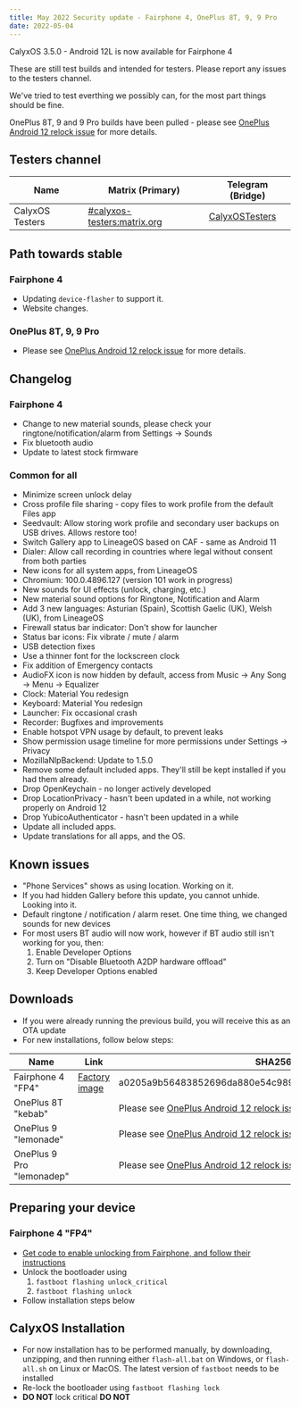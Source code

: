 ```yaml
---
title: May 2022 Security update - Fairphone 4, OnePlus 8T, 9, 9 Pro
date: 2022-05-04
---
```


CalyxOS 3.5.0 - Android 12L is now available for Fairphone 4

These are still test builds and intended for testers. Please report any issues to the testers channel.

We've tried to test everthing we possibly can, for the most part things should be fine.

OnePlus 8T, 9 and 9 Pro builds have been pulled - please see [OnePlus Android 12 relock issue](https://calyxos.org/news/2022/07/06/oneplus-android-12-relock-issue/) for more details. 

## Testers channel

| Name | Matrix (Primary) | Telegram (Bridge) |
| ---- | ------ | -------- |
| CalyxOS Testers | [#calyxos-testers:matrix.org](https://app.element.io/#/room/#calyxos-testers:matrix.org) | [CalyxOSTesters](https://t.me/CalyxOSTesters) |

## Path towards stable

### Fairphone 4
* Updating `device-flasher` to support it.
* Website changes.

### OnePlus 8T, 9, 9 Pro
* Please see [OnePlus Android 12 relock issue](https://calyxos.org/news/2022/07/06/oneplus-android-12-relock-issue/) for more details.

## Changelog

### Fairphone 4
* Change to new material sounds, please check your ringtone/notification/alarm from Settings -> Sounds
* Fix bluetooth audio
* Update to latest stock firmware

### Common for all
* Minimize screen unlock delay
* Cross profile file sharing - copy files to work profile from the default Files app
* Seedvault: Allow storing work profile and secondary user backups on USB drives. Allows restore too!
* Switch Gallery app to LineageOS based on CAF - same as Android 11
* Dialer: Allow call recording in countries where legal without consent from both parties
* New icons for all system apps, from LineageOS
* Chromium: 100.0.4896.127 (version 101 work in progress)
* New sounds for UI effects (unlock, charging, etc.)
* New material sound options for Ringtone, Notification and Alarm
* Add 3 new languages: Asturian (Spain), Scottish Gaelic (UK), Welsh (UK), from LineageOS
* Firewall status bar indicator: Don't show for launcher
* Status bar icons: Fix vibrate / mute / alarm
* USB detection fixes
* Use a thinner font for the lockscreen clock
* Fix addition of Emergency contacts
* AudioFX icon is now hidden by default, access from Music -> Any Song -> Menu -> Equalizer
* Clock: Material You redesign
* Keyboard: Material You redesign
* Launcher: Fix occasional crash
* Recorder: Bugfixes and improvements
* Enable hotspot VPN usage by default, to prevent leaks
* Show permission usage timeline for more permissions under Settings -> Privacy
* MozillaNlpBackend: Update to 1.5.0
* Remove some default included apps. They'll still be kept installed if you had them already.
* Drop OpenKeychain - no longer actively developed
* Drop LocationPrivacy - hasn't been updated in a while, not working properly on Android 12
* Drop YubicoAuthenticator - hasn't been updated in a while
* Update all included apps.
* Update translations for all apps, and the OS.

## Known issues
* "Phone Services" shows as using location. Working on it.
* If you had hidden Gallery before this update, you cannot unhide. Looking into it.
* Default ringtone / notification / alarm reset. One time thing, we changed sounds for new devices
* For most users BT audio will now work, however if BT audio still isn't working for you, then:
  1. Enable Developer Options
  2. Turn on "Disable Bluetooth A2DP hardware offload"
  3. Keep Developer Options enabled

## Downloads

* If you were already running the previous build, you will receive this as an OTA update
* For new installations, follow below steps:

| Name | Link | SHA256 checksum | [Signature](/install/verify) |
| ---- | ---- | --------------- | ---------------- |
| Fairphone 4 "FP4" | [Factory image](https://release.calyxinstitute.org/FP4-factory-22305000.zip) | a0205a9b56483852696da880e54c98948d3f05331e524e67e27a902f72bc48d4 | [minisig](https://release.calyxinstitute.org/FP4-factory-22305000.zip.minisig) |
| OnePlus 8T "kebab" | | Please see [OnePlus Android 12 relock issue](https://calyxos.org/news/2022/07/06/oneplus-android-12-relock-issue/) for more details |
| OnePlus 9 "lemonade" | | Please see [OnePlus Android 12 relock issue](https://calyxos.org/news/2022/07/06/oneplus-android-12-relock-issue/) for more details |
| OnePlus 9 Pro "lemonadep" | | Please see [OnePlus Android 12 relock issue](https://calyxos.org/news/2022/07/06/oneplus-android-12-relock-issue/) for more details  |

## Preparing your device

### Fairphone 4 "FP4"
* [Get code to enable unlocking from Fairphone, and follow their instructions](https://www.fairphone.com/en/bootloader-unlocking-code-for-fairphone-3/)
* Unlock the bootloader using
  1. `fastboot flashing unlock_critical`
  2. `fastboot flashing unlock`
* Follow installation steps below

## CalyxOS Installation

* For now installation has to be performed manually, by downloading, unzipping, and then running either `flash-all.bat` on Windows, or `flash-all.sh` on Linux or MacOS. The latest version of `fastboot` needs to be installed
* Re-lock the bootloader using `fastboot flashing lock`
* **DO NOT** lock critical **DO NOT**
